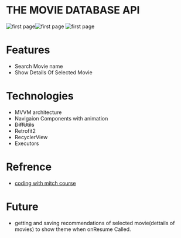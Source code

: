 # THE MOVIE DATABASE API

  ![first page](https://github.com/nima-abdpoor/TMBD/blob/master/app/src/main/res/raw/1.jpg)![first page](https://github.com/nima-abdpoor/TMBD/blob/master/app/src/main/res/raw/2.jpg)
  ![first page](https://github.com/nima-abdpoor/TMBD/blob/master/app/src/main/res/raw/3.jpg)

# Features
 - Search Movie name 
 - Show Details Of Selected Movie
 
# Technologies
 - MVVM architecture
 - Navigaion Components with animation
 - ~~DiffUtils~~
 - Retrofit2
 - RecyclerView
 - Executors
 
# Refrence
 - [coding with mitch course](https://codingwithmitch.com/courses/rest-api-mvvm-retrofit2/)
 

# Future
 - getting and saving recommendations of selected movie(dettails of movies) to show theme when onResume Called.
